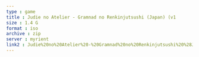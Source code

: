 ```yaml
---
type : game
title : Judie no Atelier - Gramnad no Renkinjutsushi (Japan) (v1
size : 1.4 G
format : iso
archive : zip
server : myrient
link2 : Judie%20no%20Atelier%20-%20Gramnad%20no%20Renkinjutsushi%20%28Japan%29%20%28v1.03%29
---
```

